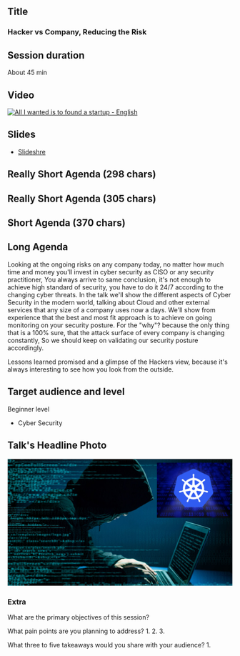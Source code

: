## Title
### Hacker vs Company, Reducing the Risk

## Session duration

About 45 min

## Video

[![All I wanted is to found a startup - English](http://img.youtube.com/vi/GulWLKvSZMM/0.jpg)](https://www.youtube.com/watch?v=GulWLKvSZMM)

## Slides

- [Slideshre]()


## Really Short Agenda (298 chars)




## Really Short Agenda (305 chars)



## Short Agenda (370 chars)



## Long Agenda

Looking at the ongoing risks on any company today, no matter how much time and money you'll invest in cyber security as CISO or any security practitioner,
You always arrive to same conclusion, it's not enough to achieve high standard of security, you have to do it 24/7 according to the changing cyber threats.
In the talk we'll show the different aspects of Cyber Security in the modern world, talking about Cloud and other external services that any size of a company uses now a days.
We'll show from experience that the best and most fit approach is to achieve on going monitoring on your security posture.
For the "why"? because the only thing that is a 100% sure, that the attack surface of every company is changing constantly,
So we should keep on validating our security posture accordingly.

Lessons learned promised and a glimpse of the Hackers view, because it's always interesting to see how you look from the outside.

## Target audience and level


Beginner level

- Cyber Security

## Talk's Headline Photo

![alt text](photos/Hacker-Kubernetes.png "Hacking for Fun & Profit: The Kubernetes Way")


### Extra

What are the primary objectives of this session?


What pain points are you planning to address?
1. 
2. 
3. 


What three to five takeaways would you share with your audience?
1. 


